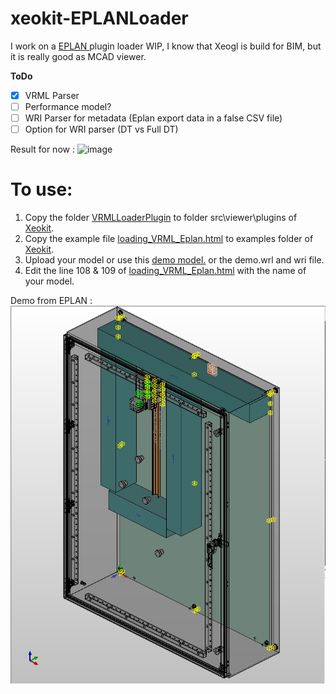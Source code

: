 # xeokit-EPLANLoader

I work on a [EPLAN ](https://www.eplan.de/) plugin loader WIP, I know that Xeogl is build for BIM, but it is really good as MCAD viewer.

**ToDo**

- [x] VRML Parser
- [ ] Performance model?
- [ ] WRI Parser for metadata (Eplan export data in a false CSV file)
- [ ] Option for WRI parser (DT vs Full DT)

Result for now :
![image](https://user-images.githubusercontent.com/29955546/54249591-162b1f80-4517-11e9-9727-a5b037e54d5c.png)



# To use:

1. Copy the folder [VRMLLoaderPlugin](https://github.com/nicrf/xeokit-EPLANLoader/tree/master/VRMLLoaderPlugin) to folder src\viewer\plugins of [Xeokit](https://github.com/xeokit/xeokit-sdk).
2. Copy the example file [loading_VRML_Eplan.html](https://github.com/nicrf/xeokit-EPLANLoader/blob/master/loading_VRML_Eplan.html) to examples folder of [Xeokit](https://github.com/xeokit/xeokit-sdk).
3. Upload your model or use this [demo model.](https://github.com/nicrf/babylonejsVRMLLoader/blob/master/small.wrl) or the demo.wrl and wri file.
4. Edit the line 108 & 109 of [loading_VRML_Eplan.html](https://github.com/nicrf/xeokit-EPLANLoader/blob/master/loading_VRML_Eplan.html)  with the name of your model.

Demo from EPLAN :
![image](demo.png)
